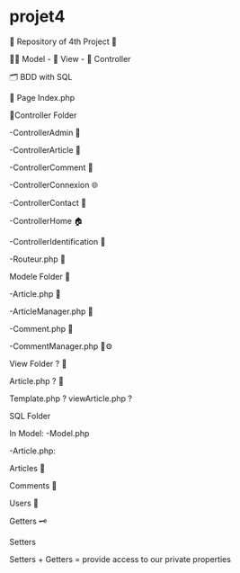 # projet4

🏪 Repository of 4th Project 🏪

🧚‍♀️ Model - 👀 View - 👔 Controller

🗂 BDD with SQL

📄 Page Index.php

📁Controller Folder

-ControllerAdmin 👤

-ControllerArticle 📃

-ControllerComment 💬

-ControllerConnexion 🌐

-ControllerContact 👥

-ControllerHome 🏠

-ControllerIdentification 🔖

-Routeur.php 📡

Modele Folder 📁

-Article.php 📃

-ArticleManager.php 📃

-Comment.php 💬

-CommentManager.php 💬⚙️

View Folder ? 📁

Article.php ? 📃

Template.php ? 
viewArticle.php ?

SQL Folder

In Model:
-Model.php

-Article.php:

Articles 📃

Comments 💬

Users 👤

Getters 🗝

Setters

Setters + Getters = provide access to our private properties
